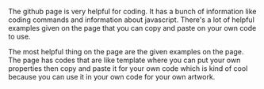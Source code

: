 The github page is very helpful for coding. It has a bunch of information like coding commands and information about javascript. There's a 
lot of helpful examples given on the page that you can copy and paste on your own code to use. 

The most helpful thing on the page are the given examples on the page. The page has codes that are like template where you can put your own
properties then copy and paste it for your own code which is kind of cool because you can use it in your own code for your own artwork.
